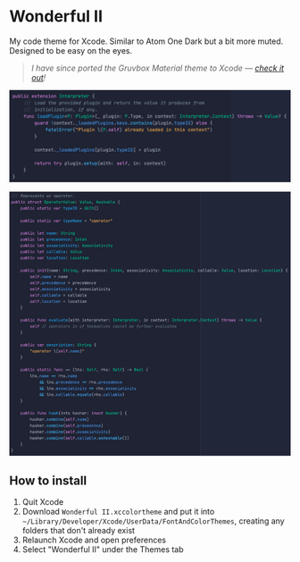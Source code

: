 # Wonderful II

My code theme for Xcode. Similar to Atom One Dark but a bit more muted. Designed to be easy on the eyes.

> *I have since ported the Gruvbox Material theme to Xcode — [check it out](https://github.com/WilsonGramer/gruvbox-material-xcode)!*

![Example 1](Example1.png)

![Example 2](Example2.png)

## How to install

1. Quit Xcode
2. Download `Wonderful II.xccolortheme` and put it into `~/Library/Developer/Xcode/UserData/FontAndColorThemes`, creating any folders that don't already exist
3. Relaunch Xcode and open preferences
4. Select "Wonderful II" under the Themes tab
